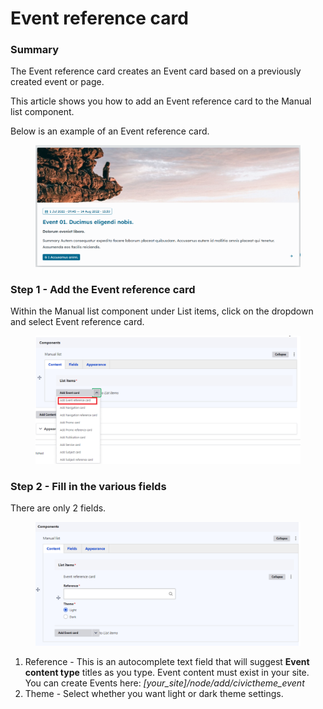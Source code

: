 # Event reference card

### Summary <a href="#eventreferencecardcomponent-summary" id="eventreferencecardcomponent-summary"></a>

The Event reference card creates an Event card based on a previously created event or page.&#x20;

This article shows you how to add an Event reference card to the Manual list component.

Below is an example of an Event reference card.

<figure><img src="../../../.gitbook/assets/image (45).png" alt=""><figcaption></figcaption></figure>

### Step 1 - Add the Event reference card <a href="#eventreferencecardcomponent-step1-addtheeventreferencecard" id="eventreferencecardcomponent-step1-addtheeventreferencecard"></a>

Within the Manual list component under List items, click on the dropdown and select Event reference card.

<figure><img src="../../../.gitbook/assets/image (62).png" alt=""><figcaption></figcaption></figure>

### Step 2 - Fill in the various fields <a href="#eventreferencecardcomponent-step2-fillinthevariousfields" id="eventreferencecardcomponent-step2-fillinthevariousfields"></a>

There are only 2 fields.

<figure><img src="../../../.gitbook/assets/image (29).png" alt=""><figcaption></figcaption></figure>

1. Reference - This is an autocomplete text field that will suggest **Event content type** titles as you type. Event content must exist in your site. You can create Events here: _\[your\_site]/node/add/civictheme\_event_
2. Theme - Select whether you want light or dark theme settings.



